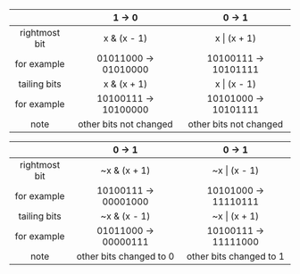 |               |         1 -> 0         |         0 -> 1         |
|:-------------:|:----------------------:|:----------------------:|
| rightmost bit |      x & (x - 1)       |      x \| (x + 1)      |
| for example   |  01011000 -> 01010000  |  10100111 -> 10101111  |
| tailing bits  |      x & (x + 1)       |      x \| (x - 1)      |
| for example   |  10100111 -> 10100000  |  10101000 -> 10101111  |
| note          | other bits not changed | other bits not changed |

|               |          0 -> 1         |         0 -> 1          |
|:-------------:|:-----------------------:|:-----------------------:|
| rightmost bit |      ~x & (x + 1)       |      ~x \| (x - 1)      |
| for example   |  10100111 -> 00001000   |  10101000 -> 11110111   |
| tailing bits  |      ~x & (x - 1)       |      ~x \| (x + 1)      |
| for example   |  01011000 -> 00000111   |  10100111 -> 11111000   |
| note          | other bits changed to 0 | other bits changed to 1 |

